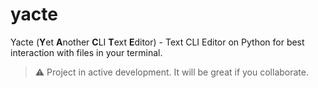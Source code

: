 # yacte

Yacte (**Y**et **A**nother **C**LI **T**ext **E**ditor) - Text CLI Editor on Python for best interaction with files in your terminal.  

> :warning: Project in active development. It will be great if you collaborate.
